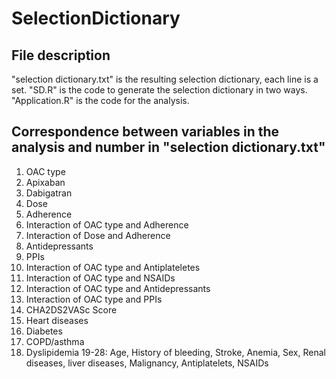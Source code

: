 # SelectionDictionary

## File description
"selection dictionary.txt" is the resulting selection dictionary, each line is a set.
"SD.R" is the code to generate the selection dictionary in two ways.
"Application.R" is the code for the analysis.

## Correspondence between variables in the analysis and number in "selection dictionary.txt"
1. OAC type
2. Apixaban
3. Dabigatran
4. Dose
5. Adherence
6. Interaction of OAC type and Adherence
7. Interaction of Dose and Adherence
8. Antidepressants
9. PPIs
10. Interaction of OAC type and Antiplateletes
11. Interaction of OAC type and NSAIDs
12. Interaction of OAC type and Antidepressants
13. Interaction of OAC type and PPIs
14. CHA2DS2VASc Score
15. Heart diseases
16. Diabetes
17. COPD/asthma
18. Dyslipidemia
19-28: Age, History of bleeding, Stroke, Anemia, Sex, Renal diseases, liver diseases, Malignancy, Antiplatelets, NSAIDs
